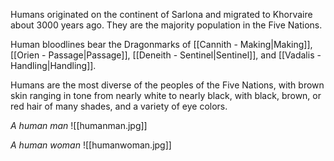 Humans originated on the continent of Sarlona and migrated to Khorvaire about 3000 years ago. They are the majority population in the Five Nations.

Human bloodlines bear the Dragonmarks of [[Cannith - Making|Making]], [[Orien - Passage|Passage]], [[Deneith - Sentinel|Sentinel]], and [[Vadalis - Handling|Handling]].

Humans are the most diverse of the peoples of the Five Nations, with brown skin ranging in tone from nearly white to nearly black, with black, brown, or red hair of many shades, and a variety of eye colors.

*A human man*
![[humanman.jpg]]

*A human woman*
![[humanwoman.jpg]]